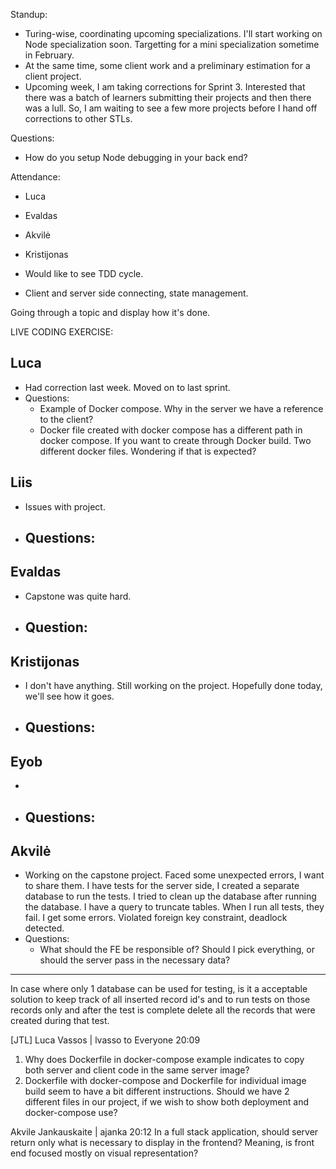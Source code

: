Standup:

  - Turing-wise, coordinating upcoming specializations. I'll start working on Node specialization soon. Targetting for a mini specialization sometime in February.
  - At the same time, some client work and a preliminary estimation for a client project.
  - Upcoming week, I am taking corrections for Sprint 3. Interested that there was a batch of learners submitting their projects and then there was a lull. So, I am waiting to see a few more projects before I hand off corrections to other STLs.

Questions:
  - How do you setup Node debugging in your back end?

Attendance:
  - Luca
  - Evaldas
  - Akvilė
  - Kristijonas

- Would like to see TDD cycle.
- Client and server side connecting, state management.

Going through a topic and display how it's done.

LIVE CODING EXERCISE:

## Luca

- Had correction last week. Moved on to last sprint.
- Questions:
  - Example of Docker compose. Why in the server we have a reference to the client?
  - Docker file created with docker compose has a different path in docker compose. If you want to create through Docker build. Two different docker files. Wondering if that is expected?

## Liis

- Issues with project.
- Questions:
  -

## Evaldas

- Capstone was quite hard.
- Question:
  -

## Kristijonas

- I don't have anything. Still working on the project. Hopefully done today, we'll see how it goes.
- Questions:
  -

## Eyob

-
- Questions:
  -

## Akvilė

- Working on the capstone project. Faced some unexpected errors, I want to share them. I have tests for the server side, I created a separate database to run the tests. I tried to clean up the database after running the database. I have a query to truncate tables. When I run all tests, they fail. I get some errors. Violated foreign key constraint, deadlock detected.
- Questions:
  - What should the FE be responsible of? Should I pick everything, or should the server pass in the necessary data?

---

In case where only 1 database can be used for testing, is it a acceptable solution to keep track of all inserted record id's and to run tests on those records only and after the test is complete delete all the records that were created during that test.

[JTL] Luca Vassos | lvasso  to  Everyone 20:09
1. Why does Dockerfile in docker-compose example indicates to copy both server and client code in the same server image?
2. Dockerfile with docker-compose and Dockerfile for individual image build seem to have a bit different instructions. Should we have 2 different files in our project, if we wish to show both deployment and docker-compose use?

Akvile Jankauskaite | ajanka 20:12
In a full stack application, should server return only what is necessary to display in the frontend? Meaning, is front end  focused mostly on visual representation?

